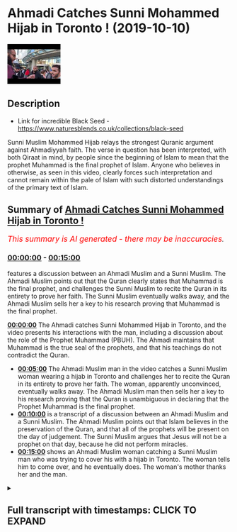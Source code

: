 # Ahmadi Catches Sunni Mohammed Hijab in Toronto ! (2019-10-10)

![alt Ahmadi Catches Sunni Mohammed Hijab in Toronto !](yl2ifwqqOtQ.jpg "Ahmadi Catches Sunni Mohammed Hijab in Toronto !")

## Description

- Link for incredible Black Seed - https://www.naturesblends.co.uk/collections/black-seed 

Sunni Muslim Mohammed Hijab relays the strongest Quranic argument against Ahmadiyyah faith. The verse in question has been interpreted, with both Qiraat in mind, by people since the beginning of Islam to mean that the prophet Muhammad is the final prophet of Islam. Anyone who believes in otherwise, as seen in this video, clearly forces such interpretation and cannot remain within the pale of Islam with such distorted understandings of the primary text of Islam.

## Summary of [Ahmadi Catches Sunni Mohammed Hijab in Toronto !](https://www.youtube.com/watch?v=yl2ifwqqOtQ)


*<span style="color:red; font-size:125%">This summary is AI generated - there may be inaccuracies</span>. [](/)*

### [00:00:00](https://www.youtube.com/watch?v=yl2ifwqqOtQ&t=0) - [00:15:00](https://www.youtube.com/watch?v=yl2ifwqqOtQ&t=900)

 features a discussion between an Ahmadi Muslim and a Sunni Muslim. The Ahmadi Muslim points out that the Quran clearly states that Muhammad is the final prophet, and challenges the Sunni Muslim to recite the Quran in its entirety to prove her faith. The Sunni Muslim eventually walks away, and the Ahmadi Muslim sells her a key to his research proving that Muhammad is the final prophet.

**[00:00:00](https://www.youtube.com/watch?v=yl2ifwqqOtQ&t=0)** The Ahmadi catches Sunni Mohammed Hijab in Toronto, and the video presents his interactions with the man, including a discussion about the role of the Prophet Muhammad (PBUH). The Ahmadi maintains that Muhammad is the true seal of the prophets, and that his teachings do not contradict the Quran.
* **[00:05:00](https://www.youtube.com/watch?v=yl2ifwqqOtQ&t=300)** The Ahmadi Muslim man in the video catches a Sunni Muslim woman wearing a hijab in Toronto and challenges her to recite the Quran in its entirety to prove her faith. The woman, apparently unconvinced, eventually walks away. The Ahmadi Muslim man then sells her a key to his research proving that the Quran is unambiguous in declaring that the Prophet Muhammad is the final prophet.
* **[00:10:00](https://www.youtube.com/watch?v=yl2ifwqqOtQ&t=600)**  is a transcript of a discussion between an Ahmadi Muslim and a Sunni Muslim. The Ahmadi Muslim points out that Islam believes in the preservation of the Quran, and that all of the prophets will be present on the day of judgement. The Sunni Muslim argues that Jesus will not be a prophet on that day, because he did not perform miracles.
* **[00:15:00](https://www.youtube.com/watch?v=yl2ifwqqOtQ&t=900)** shows an Ahmadi Muslim woman catching a Sunni Muslim man who was trying to cover his  with a hijab in Toronto. The woman tells him to come over, and he eventually does. The woman's mother thanks her and the man.

<details><summary><h2>Full transcript with timestamps: CLICK TO EXPAND</h2></summary>

[0:00:00](https://youtu.be/yl2ifwqqOtQ?t=0) Mollie Kuramoto liable catalyzed make  
[0:00:02](https://youtu.be/yl2ifwqqOtQ?t=2) sure that you try these supplements out  
[0:00:05](https://youtu.be/yl2ifwqqOtQ?t=5) there very very good very healthy  
[0:00:07](https://youtu.be/yl2ifwqqOtQ?t=7) natural and you can check the link in  
[0:00:11](https://youtu.be/yl2ifwqqOtQ?t=11) the description box that is nature's  
[0:00:13](https://youtu.be/yl2ifwqqOtQ?t=13) blend black seed oil and they have other  
[0:00:15](https://youtu.be/yl2ifwqqOtQ?t=15) things as well oh yeah a little boy boy  
[0:00:21](https://youtu.be/yl2ifwqqOtQ?t=21) boy hope you enjoy the video so this  
[0:00:25](https://youtu.be/yl2ifwqqOtQ?t=25) first can't be talking about you know  
[0:00:29](https://youtu.be/yl2ifwqqOtQ?t=29) why because the narrative is juices  
[0:00:34](https://youtu.be/yl2ifwqqOtQ?t=34) right he's the second coming of Jesus  
[0:00:39](https://youtu.be/yl2ifwqqOtQ?t=39) this is Jesus in the verse that's  
[0:00:41](https://youtu.be/yl2ifwqqOtQ?t=41) talking there's going to be a prefer  
[0:00:42](https://youtu.be/yl2ifwqqOtQ?t=42) after me called amp so he's the French  
[0:00:45](https://youtu.be/yl2ifwqqOtQ?t=45) in this verse this Jesus Christ is  
[0:00:49](https://youtu.be/yl2ifwqqOtQ?t=49) differentiating between himself and  
[0:00:51](https://youtu.be/yl2ifwqqOtQ?t=51) damnit do you see this point because  
[0:00:55](https://youtu.be/yl2ifwqqOtQ?t=55) Jesus insane embodies Muhammad there's  
[0:00:59](https://youtu.be/yl2ifwqqOtQ?t=59) going to be a prophet after me called  
[0:01:00](https://youtu.be/yl2ifwqqOtQ?t=60) Ahmed and it's not him and it's not a  
[0:01:04](https://youtu.be/yl2ifwqqOtQ?t=64) sir it's a different individual  
[0:01:05](https://youtu.be/yl2ifwqqOtQ?t=65) completely docile said about the  
[0:01:11](https://youtu.be/yl2ifwqqOtQ?t=71) latter-day Messiah right so that's him  
[0:01:15](https://youtu.be/yl2ifwqqOtQ?t=75) but then the moment also prophesied in  
[0:01:17](https://youtu.be/yl2ifwqqOtQ?t=77) the Koran that the latter day Messiah  
[0:01:19](https://youtu.be/yl2ifwqqOtQ?t=79) will come believe it just it's just a  
[0:01:28](https://youtu.be/yl2ifwqqOtQ?t=88) person that that is we believe is Kalam  
[0:01:30](https://youtu.be/yl2ifwqqOtQ?t=90) emit you guys believe it's because era  
[0:01:36](https://youtu.be/yl2ifwqqOtQ?t=96) because he says death right it can be  
[0:01:38](https://youtu.be/yl2ifwqqOtQ?t=98) ISA or again right cuz in the Quran  
[0:01:41](https://youtu.be/yl2ifwqqOtQ?t=101) itself all messengers before the holy  
[0:01:43](https://youtu.be/yl2ifwqqOtQ?t=103) prophet of nine with respect the over  
[0:01:45](https://youtu.be/yl2ifwqqOtQ?t=105) all due respect even if we took even if  
[0:01:48](https://youtu.be/yl2ifwqqOtQ?t=108) we take your interpretation of that  
[0:01:49](https://youtu.be/yl2ifwqqOtQ?t=109) seriously and that Jesus is dead yeah  
[0:01:51](https://youtu.be/yl2ifwqqOtQ?t=111) let's take your interpretation seriously  
[0:01:52](https://youtu.be/yl2ifwqqOtQ?t=112) even if Jesus is dead it doesn't mean  
[0:01:55](https://youtu.be/yl2ifwqqOtQ?t=115) that the person that has to be the next  
[0:01:56](https://youtu.be/yl2ifwqqOtQ?t=116) Messiah is gonna be a map so the result  
[0:02:00](https://youtu.be/yl2ifwqqOtQ?t=120) then we start talking about like the  
[0:02:02](https://youtu.be/yl2ifwqqOtQ?t=122) character ray of the promised Messiah  
[0:02:03](https://youtu.be/yl2ifwqqOtQ?t=123) I'm sorry  
[0:02:05](https://youtu.be/yl2ifwqqOtQ?t=125) because our time with the character and  
[0:02:07](https://youtu.be/yl2ifwqqOtQ?t=127) the signs in the ground that showed that  
[0:02:09](https://youtu.be/yl2ifwqqOtQ?t=129) use ones can give me some idea  
[0:02:11](https://youtu.be/yl2ifwqqOtQ?t=131) truthfulness right but right he's known  
[0:02:16](https://youtu.be/yl2ifwqqOtQ?t=136) as a truthful person right not like the  
[0:02:18](https://youtu.be/yl2ifwqqOtQ?t=138) criteria or somebody to be composite  
[0:02:20](https://youtu.be/yl2ifwqqOtQ?t=140) right which worse are you talking about  
[0:02:22](https://youtu.be/yl2ifwqqOtQ?t=142) I think it's from the Hatice actually  
[0:02:25](https://youtu.be/yl2ifwqqOtQ?t=145) alright so it directly corresponds to  
[0:02:27](https://youtu.be/yl2ifwqqOtQ?t=147) the Quran wreck it doesn't contradict  
[0:02:29](https://youtu.be/yl2ifwqqOtQ?t=149) this I understand what you say you  
[0:02:35](https://youtu.be/yl2ifwqqOtQ?t=155) confuse I understand you look like  
[0:02:37](https://youtu.be/yl2ifwqqOtQ?t=157) you're honest and genuine I'm humble  
[0:02:40](https://youtu.be/yl2ifwqqOtQ?t=160) individual and I respect the fact that  
[0:02:41](https://youtu.be/yl2ifwqqOtQ?t=161) he's taking the time to come and ask me  
[0:02:43](https://youtu.be/yl2ifwqqOtQ?t=163) these questions I really do I'm gonna  
[0:02:45](https://youtu.be/yl2ifwqqOtQ?t=165) give you two or three evidences I think  
[0:02:47](https://youtu.be/yl2ifwqqOtQ?t=167) which means that they don't actually  
[0:02:49](https://youtu.be/yl2ifwqqOtQ?t=169) allow anyone to have any I want you to  
[0:03:15](https://youtu.be/yl2ifwqqOtQ?t=195) come see me by all means come recluses  
[0:03:21](https://youtu.be/yl2ifwqqOtQ?t=201) that's not a problem because I don't  
[0:03:23](https://youtu.be/yl2ifwqqOtQ?t=203) have to give my number to people what's  
[0:03:25](https://youtu.be/yl2ifwqqOtQ?t=205) up with all due respect I've got a lot  
[0:03:26](https://youtu.be/yl2ifwqqOtQ?t=206) of people what Atkins you know but if  
[0:03:28](https://youtu.be/yl2ifwqqOtQ?t=208) someone wants to if someone was to speak  
[0:03:31](https://youtu.be/yl2ifwqqOtQ?t=211) to me I'm gonna be in the conference  
[0:03:32](https://youtu.be/yl2ifwqqOtQ?t=212) tonight so you can come to the  
[0:03:34](https://youtu.be/yl2ifwqqOtQ?t=214) conference he's welcome to the  
[0:03:35](https://youtu.be/yl2ifwqqOtQ?t=215) conference okay and if you want to have  
[0:03:38](https://youtu.be/yl2ifwqqOtQ?t=218) a discussion with me after the  
[0:03:39](https://youtu.be/yl2ifwqqOtQ?t=219) conference  
[0:03:39](https://youtu.be/yl2ifwqqOtQ?t=219) consider this a public and you either go  
[0:03:42](https://youtu.be/yl2ifwqqOtQ?t=222) tell him right yeah cuz yeah I don't  
[0:03:45](https://youtu.be/yl2ifwqqOtQ?t=225) want to waste time with anyone  
[0:03:47](https://youtu.be/yl2ifwqqOtQ?t=227) right we consider this a public  
[0:03:49](https://youtu.be/yl2ifwqqOtQ?t=229) invitation I'm saying consider a public  
[0:03:56](https://youtu.be/yl2ifwqqOtQ?t=236) invitation okay a public invitation for  
[0:03:59](https://youtu.be/yl2ifwqqOtQ?t=239) you your your friend that you're  
[0:04:01](https://youtu.be/yl2ifwqqOtQ?t=241) considering a scholar yeah he's a  
[0:04:02](https://youtu.be/yl2ifwqqOtQ?t=242) scholar in the Hadees so you know fine  
[0:04:07](https://youtu.be/yl2ifwqqOtQ?t=247) obviously I can't nope it's not about  
[0:04:09](https://youtu.be/yl2ifwqqOtQ?t=249) being you bro finally the true facility  
[0:04:13](https://youtu.be/yl2ifwqqOtQ?t=253) even if I don't approve you right I  
[0:04:14](https://youtu.be/yl2ifwqqOtQ?t=254) couldn't right yeah it's not it's  
[0:04:17](https://youtu.be/yl2ifwqqOtQ?t=257) alright if you had the truth and I  
[0:04:19](https://youtu.be/yl2ifwqqOtQ?t=259) didn't I would not be able to prove you  
[0:04:20](https://youtu.be/yl2ifwqqOtQ?t=260) wrong if I tried to prove to you that  
[0:04:22](https://youtu.be/yl2ifwqqOtQ?t=262) two plus two equals five whatever  
[0:04:24](https://youtu.be/yl2ifwqqOtQ?t=264) however clever I am it's not gonna work  
[0:04:26](https://youtu.be/yl2ifwqqOtQ?t=266) because no one's gonna believe it I  
[0:04:30](https://youtu.be/yl2ifwqqOtQ?t=270) think this is less complicated because  
[0:04:32](https://youtu.be/yl2ifwqqOtQ?t=272) you have a prophet saying let there be a  
[0:04:33](https://youtu.be/yl2ifwqqOtQ?t=273) body there's no prefer to me you have in  
[0:04:36](https://youtu.be/yl2ifwqqOtQ?t=276) the Quran it says Ottoman Navy in that  
[0:04:38](https://youtu.be/yl2ifwqqOtQ?t=278) he's the fine no profit no just so it's  
[0:04:41](https://youtu.be/yl2ifwqqOtQ?t=281) to Christ there's a long time that's to  
[0:04:44](https://youtu.be/yl2ifwqqOtQ?t=284) you there's to your heart I'm a seal and  
[0:04:47](https://youtu.be/yl2ifwqqOtQ?t=287) heart Tim is final seal bro do you know  
[0:04:53](https://youtu.be/yl2ifwqqOtQ?t=293) the phrase oh there's two Korat you can  
[0:04:56](https://youtu.be/yl2ifwqqOtQ?t=296) recite it as hot n and hot Tim hard time  
[0:04:59](https://youtu.be/yl2ifwqqOtQ?t=299) means the seal of the prophets heart Tim  
[0:05:02](https://youtu.be/yl2ifwqqOtQ?t=302) means the final prophet heart it means  
[0:05:04](https://youtu.be/yl2ifwqqOtQ?t=304) your is the final one unless someone  
[0:05:07](https://youtu.be/yl2ifwqqOtQ?t=307) wants to say I don't believe in that  
[0:05:08](https://youtu.be/yl2ifwqqOtQ?t=308) Quran in that case I'll say if that  
[0:05:11](https://youtu.be/yl2ifwqqOtQ?t=311) person says I'm sorry to say because the  
[0:05:13](https://youtu.be/yl2ifwqqOtQ?t=313) Quran says if I taught me no know about  
[0:05:15](https://youtu.be/yl2ifwqqOtQ?t=315) leaky tabby or check for an IV Bob do  
[0:05:17](https://youtu.be/yl2ifwqqOtQ?t=317) you believe in Plus of the book and  
[0:05:18](https://youtu.be/yl2ifwqqOtQ?t=318) disbelieve in parts of the book so you  
[0:05:20](https://youtu.be/yl2ifwqqOtQ?t=320) believe in it when it's in line with  
[0:05:22](https://youtu.be/yl2ifwqqOtQ?t=322) your with what scholars say and you just  
[0:05:25](https://youtu.be/yl2ifwqqOtQ?t=325) believe in it when it's more in line  
[0:05:26](https://youtu.be/yl2ifwqqOtQ?t=326) with and that's what the Quran says it  
[0:05:28](https://youtu.be/yl2ifwqqOtQ?t=328) Taliban al bab has been duly level mercy  
[0:05:31](https://youtu.be/yl2ifwqqOtQ?t=331) happy no Maryam Allah since that they've  
[0:05:33](https://youtu.be/yl2ifwqqOtQ?t=333) taken the rabbi's in the priests as God  
[0:05:35](https://youtu.be/yl2ifwqqOtQ?t=335) to precise a lot and I said no Maria so  
[0:05:38](https://youtu.be/yl2ifwqqOtQ?t=338) as far as not to fall into that category  
[0:05:40](https://youtu.be/yl2ifwqqOtQ?t=340) of people and then I'd even had him who  
[0:05:45](https://youtu.be/yl2ifwqqOtQ?t=345) who was an extra Sein  
[0:05:47](https://youtu.be/yl2ifwqqOtQ?t=347) he said we didn't used to take her who  
[0:05:49](https://youtu.be/yl2ifwqqOtQ?t=349) didn't used to say Carabas amongst as  
[0:05:51](https://youtu.be/yl2ifwqqOtQ?t=351) gods besides God then the Prophet said  
[0:05:53](https://youtu.be/yl2ifwqqOtQ?t=353) to him did they not make Hallel what  
[0:05:55](https://youtu.be/yl2ifwqqOtQ?t=355) alarm it's Haram and make her a llama  
[0:05:58](https://youtu.be/yl2ifwqqOtQ?t=358) Talon and they said he said yeah so the  
[0:06:00](https://youtu.be/yl2ifwqqOtQ?t=360) point is is that you've all got to be  
[0:06:01](https://youtu.be/yl2ifwqqOtQ?t=361) clear we speaking to Christians with a  
[0:06:03](https://youtu.be/yl2ifwqqOtQ?t=363) look for example truly is not mentioned  
[0:06:05](https://youtu.be/yl2ifwqqOtQ?t=365) in your Bible co-equal co-channel  
[0:06:08](https://youtu.be/yl2ifwqqOtQ?t=368) persons of the Trinity you know this was  
[0:06:10](https://youtu.be/yl2ifwqqOtQ?t=370) the development that came 300 years  
[0:06:12](https://youtu.be/yl2ifwqqOtQ?t=372) after which they show us something  
[0:06:13](https://youtu.be/yl2ifwqqOtQ?t=373) concrete within your own unpreserved  
[0:06:15](https://youtu.be/yl2ifwqqOtQ?t=375) texts we're saying we're even better  
[0:06:17](https://youtu.be/yl2ifwqqOtQ?t=377) than look we have the same preserved  
[0:06:19](https://youtu.be/yl2ifwqqOtQ?t=379) text look ucky me and you have preserved  
[0:06:21](https://youtu.be/yl2ifwqqOtQ?t=381) text they don't have preserved text  
[0:06:24](https://youtu.be/yl2ifwqqOtQ?t=384) we agree with the anus Allah we have a  
[0:06:26](https://youtu.be/yl2ifwqqOtQ?t=386) perfect it's a perfect book and is  
[0:06:28](https://youtu.be/yl2ifwqqOtQ?t=388) preserved no one can say this verse is  
[0:06:29](https://youtu.be/yl2ifwqqOtQ?t=389) not meant to be recited like that if I  
[0:06:31](https://youtu.be/yl2ifwqqOtQ?t=391) say heart him unless why if someone says  
[0:06:35](https://youtu.be/yl2ifwqqOtQ?t=395) yeah so if someone says this there's  
[0:06:38](https://youtu.be/yl2ifwqqOtQ?t=398) only two you can't have a different  
[0:06:40](https://youtu.be/yl2ifwqqOtQ?t=400) interpretation I'm saying this I'm  
[0:06:42](https://youtu.be/yl2ifwqqOtQ?t=402) saying that if this are these are the  
[0:06:44](https://youtu.be/yl2ifwqqOtQ?t=404) two only ways to reciting at verse 10  
[0:06:47](https://youtu.be/yl2ifwqqOtQ?t=407) and hurt him  
[0:06:48](https://youtu.be/yl2ifwqqOtQ?t=408) yeah hard time means the seal you're  
[0:06:50](https://youtu.be/yl2ifwqqOtQ?t=410) right I agree with you  
[0:06:51](https://youtu.be/yl2ifwqqOtQ?t=411) ha Tim means their final like for  
[0:06:56](https://youtu.be/yl2ifwqqOtQ?t=416) example you can recite you know malakoma  
[0:06:58](https://youtu.be/yl2ifwqqOtQ?t=418) dean malakoma team is the owner of the  
[0:07:00](https://youtu.be/yl2ifwqqOtQ?t=420) day of judgment  
[0:07:01](https://youtu.be/yl2ifwqqOtQ?t=421) Mele Chioma Dean sick one forgot family  
[0:07:11](https://youtu.be/yl2ifwqqOtQ?t=431) this is it malakoma Deen means owner of  
[0:07:13](https://youtu.be/yl2ifwqqOtQ?t=433) the day of judgment Malek Yama team  
[0:07:16](https://youtu.be/yl2ifwqqOtQ?t=436) malakoma team means the king of the day  
[0:07:19](https://youtu.be/yl2ifwqqOtQ?t=439) of judgment now if someone says I don't  
[0:07:21](https://youtu.be/yl2ifwqqOtQ?t=441) believe that Allah is the king of the  
[0:07:22](https://youtu.be/yl2ifwqqOtQ?t=442) day of judgment I don't believe that  
[0:07:25](https://youtu.be/yl2ifwqqOtQ?t=445) I'll say why are you disbelieving in to  
[0:07:27](https://youtu.be/yl2ifwqqOtQ?t=447) us I say Mele kill me Dean I think the  
[0:07:29](https://youtu.be/yl2ifwqqOtQ?t=449) Sony verse from Quran Allah says Allah  
[0:07:31](https://youtu.be/yl2ifwqqOtQ?t=451) is the owner yeah so you believe this is  
[0:07:35](https://youtu.be/yl2ifwqqOtQ?t=455) haunted so hot it is preserved yes you  
[0:07:38](https://youtu.be/yl2ifwqqOtQ?t=458) know you're not gonna say that the word  
[0:07:39](https://youtu.be/yl2ifwqqOtQ?t=459) heart him is unpreserved the one's heart  
[0:07:41](https://youtu.be/yl2ifwqqOtQ?t=461) him and heart and both of them are  
[0:07:42](https://youtu.be/yl2ifwqqOtQ?t=462) preserved Plus Alliance preserve pipe if  
[0:07:45](https://youtu.be/yl2ifwqqOtQ?t=465) if hearten is preserved and the Quran is  
[0:07:47](https://youtu.be/yl2ifwqqOtQ?t=467) preserved  
[0:07:48](https://youtu.be/yl2ifwqqOtQ?t=468) there's only one more thing you can do  
[0:07:50](https://youtu.be/yl2ifwqqOtQ?t=470) now you have to go into the books of the  
[0:07:54](https://youtu.be/yl2ifwqqOtQ?t=474) Arabs the three Arabs the poetry the  
[0:07:58](https://youtu.be/yl2ifwqqOtQ?t=478) power miss Oracle the dictionaries and  
[0:08:01](https://youtu.be/yl2ifwqqOtQ?t=481) find me anyone that says heart him does  
[0:08:04](https://youtu.be/yl2ifwqqOtQ?t=484) not mean the final if you find that  
[0:08:06](https://youtu.be/yl2ifwqqOtQ?t=486) allow shake your hand and agree with you  
[0:08:08](https://youtu.be/yl2ifwqqOtQ?t=488) but if you can't find that then we must  
[0:08:10](https://youtu.be/yl2ifwqqOtQ?t=490) agree the Quran is explicit and is  
[0:08:13](https://youtu.be/yl2ifwqqOtQ?t=493) unequivocal and it's unambiguous and is  
[0:08:16](https://youtu.be/yl2ifwqqOtQ?t=496) completely clear in the fact that the  
[0:08:20](https://youtu.be/yl2ifwqqOtQ?t=500) Quran says ha Tim which means the final  
[0:08:24](https://youtu.be/yl2ifwqqOtQ?t=504) not only hot ember hurt him you see the  
[0:08:26](https://youtu.be/yl2ifwqqOtQ?t=506) point here this is a lie it is an  
[0:08:29](https://youtu.be/yl2ifwqqOtQ?t=509) impossible verse to translate the other  
[0:08:31](https://youtu.be/yl2ifwqqOtQ?t=511) way cut him yeah  
[0:08:34](https://youtu.be/yl2ifwqqOtQ?t=514) I'm selling you a key I've done the  
[0:08:36](https://youtu.be/yl2ifwqqOtQ?t=516) research I can't  
[0:08:37](https://youtu.be/yl2ifwqqOtQ?t=517) for to make a mistake do you know how  
[0:08:38](https://youtu.be/yl2ifwqqOtQ?t=518) many people are gonna watch this I can't  
[0:08:40](https://youtu.be/yl2ifwqqOtQ?t=520) afford to make a mistake yeah I've read  
[0:08:44](https://youtu.be/yl2ifwqqOtQ?t=524) yeah I can't right now I can't afford to  
[0:08:47](https://youtu.be/yl2ifwqqOtQ?t=527) make a mistake Hatem means the final and  
[0:08:49](https://youtu.be/yl2ifwqqOtQ?t=529) so if that was not the case they would  
[0:08:52](https://youtu.be/yl2ifwqqOtQ?t=532) be making thousands of videos about me  
[0:08:54](https://youtu.be/yl2ifwqqOtQ?t=534) saying look he doesn't even know Arabic  
[0:08:56](https://youtu.be/yl2ifwqqOtQ?t=536) because Hudson doesn't mean final like  
[0:09:04](https://youtu.be/yl2ifwqqOtQ?t=544) Malik and Malik you have Malik is a  
[0:09:07](https://youtu.be/yl2ifwqqOtQ?t=547) killer of the Quran which means owner  
[0:09:10](https://youtu.be/yl2ifwqqOtQ?t=550) yes yes it's true killer as at the Quran  
[0:09:13](https://youtu.be/yl2ifwqqOtQ?t=553) I'm sure you're aware of this yeah so  
[0:09:15](https://youtu.be/yl2ifwqqOtQ?t=555) you can recite them if you look at the  
[0:09:17](https://youtu.be/yl2ifwqqOtQ?t=557) Quran you can recite for Tom Foreman  
[0:09:18](https://youtu.be/yl2ifwqqOtQ?t=558) alhamdulillah blah I mean I marry Keo it  
[0:09:22](https://youtu.be/yl2ifwqqOtQ?t=562) could be seal of the prophets  
[0:09:25](https://youtu.be/yl2ifwqqOtQ?t=565) look cannot be a contradiction  
[0:09:27](https://youtu.be/yl2ifwqqOtQ?t=567) look yeah when you have a killer like  
[0:09:30](https://youtu.be/yl2ifwqqOtQ?t=570) that if you never be contradictory to  
[0:09:32](https://youtu.be/yl2ifwqqOtQ?t=572) each other that means you're saying this  
[0:09:33](https://youtu.be/yl2ifwqqOtQ?t=573) contradiction the Quran sorry look  
[0:09:35](https://youtu.be/yl2ifwqqOtQ?t=575) there's the point is not preserved or  
[0:09:37](https://youtu.be/yl2ifwqqOtQ?t=577) that is contradicting itself or you try  
[0:09:39](https://youtu.be/yl2ifwqqOtQ?t=579) and bring out some new Arabic some funky  
[0:09:41](https://youtu.be/yl2ifwqqOtQ?t=581) Arabic but in either three cases the  
[0:09:43](https://youtu.be/yl2ifwqqOtQ?t=583) situation is one situation is the Quran  
[0:09:46](https://youtu.be/yl2ifwqqOtQ?t=586) says it's the final prophet and there's  
[0:09:47](https://youtu.be/yl2ifwqqOtQ?t=587) no way of bypassing that unless someone  
[0:09:50](https://youtu.be/yl2ifwqqOtQ?t=590) does some kind of Co for you see what  
[0:09:53](https://youtu.be/yl2ifwqqOtQ?t=593) I'm trying to say you have to say that  
[0:09:55](https://youtu.be/yl2ifwqqOtQ?t=595) the finds are contradicting itself you  
[0:09:56](https://youtu.be/yl2ifwqqOtQ?t=596) have says I'm preserved or you say the  
[0:09:58](https://youtu.be/yl2ifwqqOtQ?t=598) Arabic I've got it completely wrong and  
[0:09:59](https://youtu.be/yl2ifwqqOtQ?t=599) you give me some evidences from the  
[0:10:01](https://youtu.be/yl2ifwqqOtQ?t=601) first 300 pre Islam show me that you get  
[0:10:04](https://youtu.be/yl2ifwqqOtQ?t=604) aunt Alicia dead or the Lockhart's of  
[0:10:06](https://youtu.be/yl2ifwqqOtQ?t=606) the Arabs and tell me that you know give  
[0:10:09](https://youtu.be/yl2ifwqqOtQ?t=609) me some evidence that Hakim doesn't mean  
[0:10:11](https://youtu.be/yl2ifwqqOtQ?t=611) you have to go yeah I'm finish is  
[0:10:14](https://youtu.be/yl2ifwqqOtQ?t=614) anything you want to say to that  
[0:10:16](https://youtu.be/yl2ifwqqOtQ?t=616) do you see does that make sense for it  
[0:10:17](https://youtu.be/yl2ifwqqOtQ?t=617) makes sense but I we have like we like  
[0:10:21](https://youtu.be/yl2ifwqqOtQ?t=621) we have some like Arabic dictionary  
[0:10:23](https://youtu.be/yl2ifwqqOtQ?t=623) right yes we we only seem cotton but you  
[0:10:31](https://youtu.be/yl2ifwqqOtQ?t=631) only believe in the seal of the prophets  
[0:10:33](https://youtu.be/yl2ifwqqOtQ?t=633) like that that's that's the that's the  
[0:10:35](https://youtu.be/yl2ifwqqOtQ?t=635) first the translation the first seal of  
[0:10:37](https://youtu.be/yl2ifwqqOtQ?t=637) the process is find us  
[0:10:38](https://youtu.be/yl2ifwqqOtQ?t=638) even I like are saying that right so I'm  
[0:10:43](https://youtu.be/yl2ifwqqOtQ?t=643) a Muslim right regardless I are you a  
[0:10:45](https://youtu.be/yl2ifwqqOtQ?t=645) Muslim that believes in the preservation  
[0:10:46](https://youtu.be/yl2ifwqqOtQ?t=646) of the Quran yes all right so when I say  
[0:10:49](https://youtu.be/yl2ifwqqOtQ?t=649) if I  
[0:10:49](https://youtu.be/yl2ifwqqOtQ?t=649) I'm reciting the Quran now and I'm in  
[0:10:52](https://youtu.be/yl2ifwqqOtQ?t=652) the prayer and I say Mele Chioma Dean  
[0:10:54](https://youtu.be/yl2ifwqqOtQ?t=654) are you gonna correct me not Malik Malik  
[0:10:59](https://youtu.be/yl2ifwqqOtQ?t=659) Malik means King but it's you know the  
[0:11:03](https://youtu.be/yl2ifwqqOtQ?t=663) son cannot ten ways you can recite the  
[0:11:05](https://youtu.be/yl2ifwqqOtQ?t=665) Quran four of them you can recite them  
[0:11:08](https://youtu.be/yl2ifwqqOtQ?t=668) the word Malik oh now there's six of  
[0:11:10](https://youtu.be/yl2ifwqqOtQ?t=670) them which is actually more you can say  
[0:11:12](https://youtu.be/yl2ifwqqOtQ?t=672) Malik so if I say Malik comedy no they  
[0:11:16](https://youtu.be/yl2ifwqqOtQ?t=676) don't mean the same one means honor and  
[0:11:18](https://youtu.be/yl2ifwqqOtQ?t=678) one means King but we say as Muslims we  
[0:11:20](https://youtu.be/yl2ifwqqOtQ?t=680) believe that Allah is the owner and the  
[0:11:22](https://youtu.be/yl2ifwqqOtQ?t=682) king you can go on our scale in via MIDI  
[0:11:24](https://youtu.be/yl2ifwqqOtQ?t=684) scholars none of them are gonna deny  
[0:11:25](https://youtu.be/yl2ifwqqOtQ?t=685) that Allah is the owner and the king  
[0:11:26](https://youtu.be/yl2ifwqqOtQ?t=686) because as far as I know they don't deny  
[0:11:28](https://youtu.be/yl2ifwqqOtQ?t=688) the Quran they don't deny the  
[0:11:29](https://youtu.be/yl2ifwqqOtQ?t=689) preservation of the Quran right and that  
[0:11:31](https://youtu.be/yl2ifwqqOtQ?t=691) they will preserve through the crowds  
[0:11:33](https://youtu.be/yl2ifwqqOtQ?t=693) right let's say that it is true right  
[0:11:35](https://youtu.be/yl2ifwqqOtQ?t=695) yes let's say he's the last prophet but  
[0:11:38](https://youtu.be/yl2ifwqqOtQ?t=698) then you guys now believe that you saw  
[0:11:40](https://youtu.be/yl2ifwqqOtQ?t=700) will come down remember he's not a  
[0:11:42](https://youtu.be/yl2ifwqqOtQ?t=702) prophet or are you guys gonna strip them  
[0:11:44](https://youtu.be/yl2ifwqqOtQ?t=704) away of prophet he's gonna come back  
[0:11:47](https://youtu.be/yl2ifwqqOtQ?t=707) when he comes back like all the prophets  
[0:11:49](https://youtu.be/yl2ifwqqOtQ?t=709) the beginning brother all the prophets  
[0:11:51](https://youtu.be/yl2ifwqqOtQ?t=711) America it's not just I say no one makes  
[0:11:55](https://youtu.be/yl2ifwqqOtQ?t=715) a distinction look the day of judgment  
[0:11:58](https://youtu.be/yl2ifwqqOtQ?t=718) is as real as this world all of the  
[0:12:01](https://youtu.be/yl2ifwqqOtQ?t=721) prophets are going to be raised on the  
[0:12:02](https://youtu.be/yl2ifwqqOtQ?t=722) day of judgment do you agree alright so  
[0:12:05](https://youtu.be/yl2ifwqqOtQ?t=725) when they come back are they gonna come  
[0:12:06](https://youtu.be/yl2ifwqqOtQ?t=726) back as prophets ah  
[0:12:08](https://youtu.be/yl2ifwqqOtQ?t=728) now if they come back as prophets or do  
[0:12:10](https://youtu.be/yl2ifwqqOtQ?t=730) you believe there's going to be prophesy  
[0:12:15](https://youtu.be/yl2ifwqqOtQ?t=735) their functionality as a prophet as a  
[0:12:18](https://youtu.be/yl2ifwqqOtQ?t=738) law giver as someone who has been  
[0:12:20](https://youtu.be/yl2ifwqqOtQ?t=740) receiving wahi to guide the people that  
[0:12:23](https://youtu.be/yl2ifwqqOtQ?t=743) has come to a cessation at their death  
[0:12:28](https://youtu.be/yl2ifwqqOtQ?t=748) I'm given example it doesn't have to be  
[0:12:30](https://youtu.be/yl2ifwqqOtQ?t=750) right and there's difference between  
[0:12:31](https://youtu.be/yl2ifwqqOtQ?t=751) between what is the difference maybe and  
[0:12:35](https://youtu.be/yl2ifwqqOtQ?t=755) so the point I'm making to you is this  
[0:12:37](https://youtu.be/yl2ifwqqOtQ?t=757) is that the argument falls on his face  
[0:12:39](https://youtu.be/yl2ifwqqOtQ?t=759) when we talk about okay he's going to  
[0:12:40](https://youtu.be/yl2ifwqqOtQ?t=760) come back well all of the professor's  
[0:12:42](https://youtu.be/yl2ifwqqOtQ?t=762) will come back even worse than this okay  
[0:12:44](https://youtu.be/yl2ifwqqOtQ?t=764) you will be less knowledge Alistair all  
[0:12:47](https://youtu.be/yl2ifwqqOtQ?t=767) Miraj when the prof  
[0:12:49](https://youtu.be/yl2ifwqqOtQ?t=769) actually believe insufficient I  
[0:12:51](https://youtu.be/yl2ifwqqOtQ?t=771) understand fine let's move on but the  
[0:12:54](https://youtu.be/yl2ifwqqOtQ?t=774) point is on the day of judgment on the  
[0:12:56](https://youtu.be/yl2ifwqqOtQ?t=776) day of judgment it's as simple as this  
[0:12:58](https://youtu.be/yl2ifwqqOtQ?t=778) we believe all the prophets are going to  
[0:13:00](https://youtu.be/yl2ifwqqOtQ?t=780) be there  
[0:13:00](https://youtu.be/yl2ifwqqOtQ?t=780) now you asked it asking me well Jesus  
[0:13:04](https://youtu.be/yl2ifwqqOtQ?t=784) will his thing is his placement as a  
[0:13:08](https://youtu.be/yl2ifwqqOtQ?t=788) prophet be stripped away from I'll ask  
[0:13:10](https://youtu.be/yl2ifwqqOtQ?t=790) you the same question all of those  
[0:13:11](https://youtu.be/yl2ifwqqOtQ?t=791) people are going to be prophets but  
[0:13:13](https://youtu.be/yl2ifwqqOtQ?t=793) their functionality yes  
[0:13:16](https://youtu.be/yl2ifwqqOtQ?t=796) well not who's gonna be the leader of  
[0:13:17](https://youtu.be/yl2ifwqqOtQ?t=797) them Mohamed Salah son I was laughing  
[0:13:20](https://youtu.be/yl2ifwqqOtQ?t=800) but is it Mohamed Salah I said I was  
[0:13:23](https://youtu.be/yl2ifwqqOtQ?t=803) gonna do so file and Cobra and so-and-so  
[0:13:24](https://youtu.be/yl2ifwqqOtQ?t=804) fry the point is not about this is about  
[0:13:30](https://youtu.be/yl2ifwqqOtQ?t=810) chronology you're saying to me because  
[0:13:33](https://youtu.be/yl2ifwqqOtQ?t=813) you're saying this is the only argument  
[0:13:35](https://youtu.be/yl2ifwqqOtQ?t=815) you really have now touching on straws  
[0:13:36](https://youtu.be/yl2ifwqqOtQ?t=816) you left you're saying that look do you  
[0:13:39](https://youtu.be/yl2ifwqqOtQ?t=819) guys believe in a second coming of Jesus  
[0:13:41](https://youtu.be/yl2ifwqqOtQ?t=821) now that must that must mean necessarily  
[0:13:42](https://youtu.be/yl2ifwqqOtQ?t=822) that there's another professor from  
[0:13:45](https://youtu.be/yl2ifwqqOtQ?t=825) Mohammed well I'm saying we believe that  
[0:13:47](https://youtu.be/yl2ifwqqOtQ?t=827) all of the profitable Mohammed in the  
[0:13:49](https://youtu.be/yl2ifwqqOtQ?t=829) day of judgment Mohammed is gonna come  
[0:13:50](https://youtu.be/yl2ifwqqOtQ?t=830) back as well then if all of them are  
[0:13:55](https://youtu.be/yl2ifwqqOtQ?t=835) gonna come back they're gonna come back  
[0:14:01](https://youtu.be/yl2ifwqqOtQ?t=841) in a different capacity because I'll  
[0:14:03](https://youtu.be/yl2ifwqqOtQ?t=843) assess you for the word Nabi it means  
[0:14:05](https://youtu.be/yl2ifwqqOtQ?t=845) you you know being given news or  
[0:14:07](https://youtu.be/yl2ifwqqOtQ?t=847) something yeah you've been given news  
[0:14:09](https://youtu.be/yl2ifwqqOtQ?t=849) now they're not coming back to be given  
[0:14:10](https://youtu.be/yl2ifwqqOtQ?t=850) news and then deliver that news they're  
[0:14:12](https://youtu.be/yl2ifwqqOtQ?t=852) coming back to be judged for example or  
[0:14:15](https://youtu.be/yl2ifwqqOtQ?t=855) in the case of Jesus to make a judgement  
[0:14:17](https://youtu.be/yl2ifwqqOtQ?t=857) okay they come back with specified rules  
[0:14:20](https://youtu.be/yl2ifwqqOtQ?t=860) not with the role that they had before  
[0:14:22](https://youtu.be/yl2ifwqqOtQ?t=862) so the point I'm making sure that the  
[0:14:25](https://youtu.be/yl2ifwqqOtQ?t=865) verse see look you have to say it  
[0:14:27](https://youtu.be/yl2ifwqqOtQ?t=867) yourself you and this shows I'm not  
[0:14:30](https://youtu.be/yl2ifwqqOtQ?t=870) saying that it's about you bro I'm  
[0:14:31](https://youtu.be/yl2ifwqqOtQ?t=871) saying it shows you you're willing to  
[0:14:32](https://youtu.be/yl2ifwqqOtQ?t=872) leave all of Islam for Ahmadiyya because  
[0:14:35](https://youtu.be/yl2ifwqqOtQ?t=875) you will intimate the Quran contradicts  
[0:14:37](https://youtu.be/yl2ifwqqOtQ?t=877) itself yeah which would be impossible  
[0:14:39](https://youtu.be/yl2ifwqqOtQ?t=879) unless I said not a godly word in order  
[0:14:42](https://youtu.be/yl2ifwqqOtQ?t=882) to avoid the fact that the verse says  
[0:14:44](https://youtu.be/yl2ifwqqOtQ?t=884) why it says which is it shows you it's  
[0:14:46](https://youtu.be/yl2ifwqqOtQ?t=886) quite disturbing the point I'm making it  
[0:14:49](https://youtu.be/yl2ifwqqOtQ?t=889) to you is very simple right the Quran  
[0:14:51](https://youtu.be/yl2ifwqqOtQ?t=891) says that Prophet Muhammad is the final  
[0:14:54](https://youtu.be/yl2ifwqqOtQ?t=894) prophet ha terminally  
[0:14:55](https://youtu.be/yl2ifwqqOtQ?t=895) let's let it be there yeah that's how it  
[0:15:00](https://youtu.be/yl2ifwqqOtQ?t=900) is  
[0:15:02](https://youtu.be/yl2ifwqqOtQ?t=902) the stethoscope the scholar brother tell  
[0:15:07](https://youtu.be/yl2ifwqqOtQ?t=907) him to come  
[0:15:07](https://youtu.be/yl2ifwqqOtQ?t=907) please mr. saga Koopa come yes it's our  
[0:15:14](https://youtu.be/yl2ifwqqOtQ?t=914) life  
[0:15:15](https://youtu.be/yl2ifwqqOtQ?t=915) all right thank you thank you mom thank  
[0:15:17](https://youtu.be/yl2ifwqqOtQ?t=917) you  
</details>